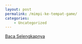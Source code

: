 ```yaml
---
layout: post
permalink: /mimpi-ke-tempat-game/
categories:
    - Uncategorized
---
```


[Baca Selengkapnya](/03)